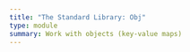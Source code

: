 ```yaml
---
title: "The Standard Library: Obj"
type: module
summary: Work with objects (key-value maps)
---
```

